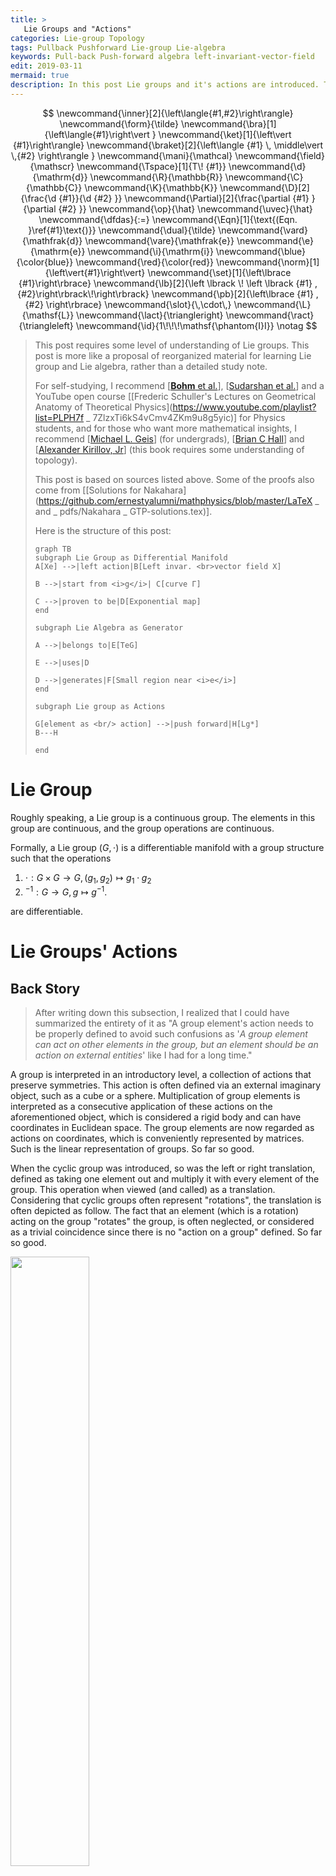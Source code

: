 ```yaml
---
title: >
   Lie Groups and "Actions"
categories: Lie-group Topology
tags: Pullback Pushforward Lie-group Lie-algebra
keywords: Pull-back Push-forward algebra left-invariant-vector-field
edit: 2019-03-11
mermaid: true
description: In this post Lie groups and it's actions are introduced. This is the first of a series posts start from Lie group and Lie algebra, where I try to understand "infinitesimal operators" and "generators" used by physicists from a mathematical standpoint. Hopefully, this series ends with a good explanation of what "generators" are in Classical Mechanics as well as Quantum Mechanics.
---
```


$$
\newcommand{\inner}[2]{\left\langle{#1,#2}\right\rangle}
\newcommand{\form}{\tilde}
\newcommand{\bra}[1]{\left\langle{#1}\right\vert }
\newcommand{\ket}[1]{\left\vert {#1}\right\rangle}
\newcommand{\braket}[2]{\left\langle {#1} \, \middle\vert \,{#2} \right\rangle }
\newcommand{\mani}{\mathcal}
\newcommand{\field}{\mathscr}
\newcommand{\Tspace}[1]{T\! {#1}}
\newcommand{\d}{\mathrm{d}}
\newcommand{\R}{\mathbb{R}}
\newcommand{\C}{\mathbb{C}}
\newcommand{\K}{\mathbb{K}}
\newcommand{\D}[2]{\frac{\d {#1}}{\d {#2} }}
\newcommand{\Partial}[2]{\frac{\partial {#1} }{\partial {#2} }}
\newcommand{\op}{\hat}
\newcommand{\uvec}{\hat}
\newcommand{\dfdas}{:=}
\newcommand{\Eqn}[1]{\text{(Eqn. }\ref{#1}\text{)}}
\newcommand{\dual}{\tilde}
\newcommand{\vard}{\mathfrak{d}}
\newcommand{\vare}{\mathfrak{e}}
\newcommand{\e}{\mathrm{e}}
\newcommand{\i}{\mathrm{i}}
\newcommand{\blue}{\color{blue}}
\newcommand{\red}{\color{red}}
\newcommand{\norm}[1]{\left\vert{#1}\right\vert}
\newcommand{\set}[1]{\left\lbrace {#1}\right\rbrace}
\newcommand{\lb}[2]{\left \lbrack \! \left \lbrack {#1} , {#2}\right\rbrack\!\right\rbrack}
\newcommand{\pb}[2]{\left\lbrace {#1} , {#2} \right\rbrace}
\newcommand{\slot}{\,\cdot\,}
\newcommand{\L}{\mathsf{L}}
\newcommand{\lact}{\triangleright}
\newcommand{\ract}{\triangleleft}
\newcommand{\id}{1\!\!\!\mathsf{\phantom{I}I}}
\notag
$$

> This post requires some level of understanding of Lie groups. This post is more like a proposal of reorganized material for learning Lie group and Lie algebra, rather than a detailed study note. 
>
> For self-studying, I recommend [[**Bohm** et al.](https://www.springer.com/us/book/9783540000310)], [[Sudarshan et al.](https://www.worldscientific.com/worldscibooks/10.1142/9751)] and a YouTube open course [[Frederic Schuller's Lectures on Geometrical Anatomy of Theoretical Physics](https://www.youtube.com/playlist?list=PLPH7f _ 7ZlzxTi6kS4vCmv4ZKm9u8g5yic)] for Physics students, and for those who want more mathematical insights, I recommend [[Michael L. Geis](http://scholar.rose-hulman.edu/rhumj/vol15/iss2/5/)] (for undergrads), [[Brian C Hall](https://www.springer.com/us/book/9783319134666)] and [[Alexander Kirillov, Jr](https://www.cambridge.org/core/books/an-introduction-to-lie-groups-and-lie-algebras/98E68056F3EE57686421863E2B0B5DF4)] (this book requires some understanding of topology). 
>
> This post is based on sources listed above. Some of the proofs also come from [[Solutions for Nakahara](https://github.com/ernestyalumni/mathphysics/blob/master/LaTeX _ and _ pdfs/Nakahara _ GTP-solutions.tex)].
>
> Here is the structure of this post:
>
> ```mermaid
> graph TB
> subgraph Lie Group as Differential Manifold
> A[Xe] -->|left action|B[Left invar. <br>vector field X]
> 
> B -->|start from <i>g</i>| C[curve Γ]
> 
> C -->|proven to be|D[Exponential map]
> end
> 
> subgraph Lie Algebra as Generator
> 
> A -->|belongs to|E[TeG]
> 
> E -->|uses|D
> 
> D -->|generates|F[Small region near <i>e</i>]
> end
> 
> subgraph Lie group as Actions
> 
> G[element as <br/> action] -->|push forward|H[Lg*]
> B---H
> 
> end
> 
> ```

# Lie Group

Roughly speaking, a Lie group is a continuous group. The elements in this group are continuous, and the group operations are continuous.

Formally, a Lie group $(G,\cdot)​$ is a differentiable manifold with a group structure such that the operations

1. $\cdot : G\times G \rightarrow G,\, (g _ 1,g _ 2)\mapsto g _ 1\cdot g _ 2​$
2. $^{-1}: G\rightarrow G,\, g\mapsto g^{-1}$.

are differentiable.

# Lie Groups' Actions

## Back Story

> After writing down this subsection, I realized that I could have summarized the entirety of it as "A group element's action needs to be properly defined to avoid such confusions as '*A group element can act on other elements in the group, but an element should be an action on external entities*' like I had for a long time."

A group is interpreted in an introductory level, a collection of actions that preserve symmetries. This action is often defined via an external imaginary object, such as a cube or a sphere. Multiplication of group elements is interpreted as a consecutive application of these actions on the aforementioned object, which is considered a rigid body and can have coordinates in Euclidean space. The group elements are now regarded as actions on coordinates, which is conveniently represented by matrices. Such is the linear representation of groups. So far so good.

When the cyclic group was introduced, so was the left or right translation, defined as taking one element out and multiply it with every element of the group. This operation when viewed (and called) as a translation. Considering that cyclic groups often represent "rotations", the translation is often depicted as follow. The fact that an element (which is a rotation) acting on the group "rotates" the group, is often neglected, or considered as a trivial coincidence since there is no "action on a group" defined. So far so good.

<img src="https://raw.githubusercontent.com/yk-liu/yk-liu.github.io/master/_posts/2019-01-12-Lie-Group-and-Lie-Agebra/assets/translation.png" width="50%">

Then a more mathematical way of defining a group is introduced. Multiplication with a bunch of properties (namely closure, associativity, identity and invertibility) is defined on a set, making it a group. There is really not much to say about what is in this set. For all one knows, it's like a point set, with each point representing "something" like an action. This point of view is validified when one learned that $\set{ \e^{\i 2\pi j/ N} \mid j=1,2,3,\cdots, N}$ is a perfect cyclic group under multiplication of numbers. So far so good.

By taking the mathematical highroad, the external "rigid body" is removed. Previously we need two parts to define a group; one is the set of "actions", the other is something "to be acted". The former can be represented as matrices, the latter a set of coordinates. It makes no sense saying that a matrix "rotates another matrix $\frac{\pi}{6}$ around $x$-axis". When faced with such discrepancy, I thought that the naïve view of groups as point sets must be wrong. Groups must be made of something much more complicated than matrices, let along points since the group elements can somehow act on each other as well as on other entities. 

Thing got out of hand when I encountered Lie group. Similar to discrete groups, I first learned that continuous operations such a translation and rotations are represented by Lie groups. So a Lie group is made of continuous operations (often considered acting on a sphere). Then I learned formally; a Lie group is defined as a smooth manifold equipped with smooth group operations, which clearly means that a Lie group is made of points! Then there is the concept of left and right translations, depicted as magical translations along the one-parameter subgroups. $g(s)\circ g(t)$ is understood as $g(s)$ as a action acting on the point $g(t)$, moving it to a new point $g(s+t)=g(s)\circ g(t)​$. 

<img src="https://raw.githubusercontent.com/yk-liu/yk-liu.github.io/master/_posts/2019-01-12-Lie-Group-and-Lie-Agebra/assets/LieTranslation.png" width="45%">

The confusing property that a group element can act on the group itself is caused by lack of proper definition of "action" of a group element. This chapter is often organized at the end of Lie group, but I think that early exposure to this concept helps to reduce the aforementioned confusion.

## Lie Groups' Actions on Manifold

A **left $G​$-action** of a Lie group $(G,\cdot)​$ on a manifold $ M​$ is a binary operation $(\slot,\slot)​$ sometimes denoted as $\triangleright​$.

$$
G\times  M \rightarrow  M: (g,p)\mapsto g\lact p
$$

such that

$$
\begin{align*}
e\lact p &= p,\\
g _ 1 \lact \left(g _ 2 \lact p\right) &= \left(g _ 2\cdot g _ 1\right)\lact p.
\end{align*}
$$

Sometimes a dot "$\,\cdot\,$" is abused to denote this left action as $g\cdot p$ when there is no ambiguity about which operation to be used.

In a similar fashion, a **right $G$-action** $\ract$ is defined as

$$
 M \times G \rightarrow  M : (p,g)\mapsto p\ract g
$$

such that 

$$
\begin{align*}
p\ract e &= p,\\
\left(p \ract g _ 2\right)\ract g _ 1  &= p \ract \left(g _ 1 \cdot g _ 2\right) .
\end{align*}
$$

## Lie Group's Actions on Itself

Notice that Lie group itself is a manifold, on which Lie group can thus "act". The **left action** or **left translation**: $L _ g: G\rightarrow G​$ is defined by $L _ g(h)=g\cdot h​$. Written in the form of **left $G​$-action** on itself, it reads:

$$
\begin{align*}
&G \times G \rightarrow G:
&L _ g(h) \mapsto g \lact h \dfdas g\cdot h \in G
\end{align*}
$$

Similarly, **Right action** or **right translation** $R _ g : G\rightarrow G$ is defined by $R _ g(h) = h\cdot g$. 

## Lie Group's Actions: Pushed Forward

### Vectors Are Pushed Forward

This section follows [[**Bohm**, A. et al](https://www.springer.com/us/book/9783540000310)].

Let $M _ 1$ and $M _ 2$ be smooth manifolds, $p\in M _ 1$ and $\varphi: M _ 1\rightarrow M _ 2$ be a smooth function. Then $\varphi$ induces a *linear* map 

$$
\varphi _ * : T _ p M _ 1 \rightarrow T _ {\varphi(p)}M _ 2
$$

celled the **pushforward** or the **differential map**. This map is described by considering an arbitrary tangent vector $v _ p\in T _ p M$ to a curve $C _ 1:[0,1]\rightarrow M _ 1$, i.e., $v _ p = \Big.\D{C _ 1}{t}\Big\vert _ {t=0}$. The image of $C _ 1$ is a smooth curve in $M _ 2$ under $\varphi$:

$$
C _ 2\dfdas\varphi\circ C _ 1: [0,1]\rightarrow M _ 2
$$

The push forward of a vector is then

$$
\varphi _ * (v _ p)=v _ {*p} \dfdas \Big.\D{C _ 2}{t}\Big\vert _ {t=0}
$$

### \*Differential Forms Are Pulled Back

This section follows [[**Bohm**, A. et al](https://www.springer.com/us/book/9783540000310)].

Left $M _ 1​$ and $M _ 2​$ be smooth manifolds, $p\in M _ 1​$ and $\varphi: M _ 1\rightarrow M _ 2​$ be a smooth function. Then $\varphi​$ induces a *linear* map between cotangent spaces,

$$
\varphi ^ * : T _ p^* M _ 1 \leftarrow T _ {\varphi(p)}^*M _ 2,
$$

called the **pullback map**. This map is described by considering an arbitrary cotangent vector $\omega _ {\varphi(p)}​$ at $T _ {\varphi(p)}^*M​$. The pullback is defined as its action on an arbitrary element $u _ p​$ of $T _ pM​$. We have

$$
\big[\varphi^*(\omega _ {\varphi(p)})\big](v _ p)=\omega^* _ {\varphi(p)}(u _ p)\dfdas \omega _ {\varphi(p)}(v _ {*p})
$$

where the RHS only contains quantities we have defined.

### Push Forward of Left and Right Actions

Each of these actions also defines the action of $G$ on vector fields as well as differential forms on $G$ (as a manifold). For a tangent vector $v ∈ T _ hG$ at $h\in G$, the push forward of left action $(L _ g) _ ∗$ will move the vector to $T _ {g\cdot h} G$. This map is denoted as

$$
(L _ g) _ *: T _ gG\ni v\mapsto (L _ g) _ * v\in T _ {g\cdot m}.
$$

Sometimes the notion of a dot "$\,\cdot\,$" is again abused to denoted such action as $g\cdot v = (L _ g) _ *v$.

<img src="https://raw.githubusercontent.com/yk-liu/yk-liu.github.io/master/_posts/2019-01-12-Lie-Group-and-Lie-Agebra/assets/LieActionPushForward.png" width="35%">

In short, **the left action $L _ g$ carries everything defined on $h$ to $g\cdot h$ like a simple translation**.

The vector field $X$ on $G$ can be thus pushed forward to another vector field ${L _ g}^* X$:

$$
({L _ g}^* X) _ {gh}\dfdas {L _ g}^* (X _ h)
$$

## Lie Group's Matrix Representations

The idea of relating a Lie group to a set of action is closely related to the notion of representation. When we choose to make Lie group act on a Euclidean space, the transformation can be described by a matrix. In other words, a one-to-one correspondence can be established between a Lie group and a set of matrices.
